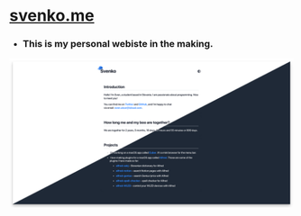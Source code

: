 # [svenko.me](https://svenko.me)

- ### This is my personal webiste in the making.

![Image of the website](assets/images/website_screenshot.png)
